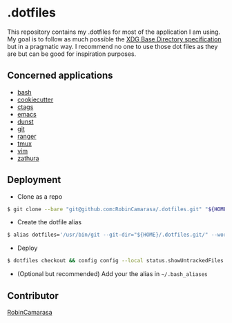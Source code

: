 # .dotfiles

This repository contains my .dotfiles for most of the application I am using. My goal is to follow as much possible the [XDG Base Directory specification](https://wiki.archlinux.org/title/XDG_Base_Directory) but in a pragmatic way. I recommend no one to use those dot files as they are but can be good for inspiration purposes.

## Concerned applications

- [bash](https://www.gnu.org/software/bash/)
- [cookiecutter](https://github.com/cookiecutter/cookiecutter)
- [ctags](https://github.com/universal-ctags/ctags)
- [emacs](https://www.gnu.org/software/emacs/)
- [dunst](https://dunst-project.org/)
- [git](https://git-scm.com)
- [ranger](https://github.com/ranger/ranger)
- [tmux](https://github.com/tmux/tmux/wiki)
- [vim](https://www.vim.org/docs.php)
- [zathura](https://pwmt.org/projects/zathura/documentation/)

## Deployment

- Clone as a repo
```bash
$ git clone --bare "git@github.com:RobinCamarasa/.dotfiles.git" "${HOME}/.dotfiles.git"
```
- Create the dotfile alias
```bash
$ alias dotfiles='/usr/bin/git --git-dir="${HOME}/.dotfiles.git/" --work-tree="${HOME}"'
```
- Deploy
```bash
$ dotfiles checkout && config config --local status.showUntrackedFiles no
```
- (Optional but recommended) Add your the alias in `~/.bash_aliases`

## Contributor

[RobinCamarasa](https://RobinCamarasa.github.io)

